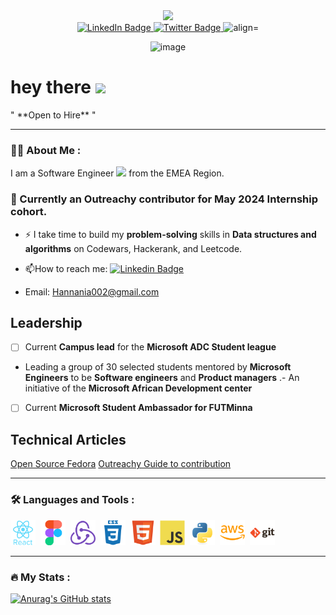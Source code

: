 <div id="header" align="center">
  <img src="https://media.giphy.com/media/M9gbBd9nbDrOTu1Mqx/giphy.gif" width="100"/>
</div>


<div id=" badges" align=" center" >
  <a href="https://www.linkedin.com/in/shedrack-sunday">
    <img src="https://img.shields.io/badge/LinkedIn-blue?style=for-the-badge&logo=linkedin&logoColor=white" alt="LinkedIn Badge"/>
  </a>
 


  <a href="https://twitter.com/DeleSundayS">
    <img src="https://img.shields.io/badge/Twitter-blue?style=for-the-badge&logo=twitter&logoColor=white" alt="Twitter Badge"/>
  </a>
<img src="https://komarev.com/ghpvc/?username=Shedrack-Sunday&style=flat-square&color=gray" alt=" align=" center" />

![image](https://github.com/Shedrack-Sunday/Shedrack-Sunday/assets/50990925/7d86bcdb-7e1f-424b-a3a1-a98f23c0d765)


</div>



<h1>
  hey there
  <img src="https://media.giphy.com/media/hvRJCLFzcasrR4ia7z/giphy.gif" width="30px"/>
</h1>
" **Open to Hire** "

---

### :man_technologist: About Me :
I am a Software Engineer <img src="https://media.giphy.com/media/WUlplcMpOCEmTGBtBW/giphy.gif" width="30"> from the EMEA Region.

### 📖 Currently an Outreachy contributor for May 2024 Internship cohort.

- :zap: I take time to build my **problem-solving** skills in **Data structures and algorithms** on Codewars, Hackerank, and Leetcode.

- :mailbox:How to reach me: [![Linkedin Badge](https://img.shields.io/badge/-Shedrack-blue?style=flat&logo=Linkedin&logoColor=white)]()

- Email: Hannania002@gmail.com 

## Leadership 
- [ ] Current **Campus lead** for the **Microsoft ADC Student league** 
- Leading a group of 30 selected students mentored by **Microsoft Engineers** to be **Software engineers** and **Product managers** .- An initiative of the **Microsoft African Development center**
- [ ] Current **Microsoft Student Ambassador for FUTMinna**
## Technical Articles
[Open Source Fedora](https://shedracksunday.hashnode.dev/delving-into-open-source-my-fedora-journey)
[Outreachy Guide to contribution ](https://shedracksunday.hashnode.dev/a-guide-for-new-applicants-to-outreachy?source=more_articles_bottom_blogs)

---

### :hammer_and_wrench: Languages and Tools :

<div>
  <img src="https://github.com/devicons/devicon/blob/master/icons/react/react-original-wordmark.svg" title=" React" alt=" React" width="40" height="40"/>&nbsp;
  <img src="https://github.com/devicons/devicon/blob/master/icons/figma/figma-original.svg" title="figma" alt="figma" width="40" height="40"/>&nbsp;
  <img src="https://github.com/devicons/devicon/blob/master/icons/redux/redux-original.svg" title="Redux" alt="Redux " width="40" height="40"/>&nbsp;
  <img src="https://github.com/devicons/devicon/blob/master/icons/css3/css3-plain-wordmark.svg"  title=" CSS3" alt=" CSS" width="40" height="40"/>&nbsp;
  <img src="https://github.com/devicons/devicon/blob/master/icons/html5/html5-original.svg" title=" HTML5" alt=" HTML" width="40" height="40"/>&nbsp;
  <img src="https://github.com/devicons/devicon/blob/master/icons/javascript/javascript-original.svg" title=" JavaScript" alt="JavaScript" width="40" height="40"/>&nbsp;
  <img src="https://github.com/devicons/devicon/blob/master/icons/python/python-original.svg" title=" python" alt=" python" width="40" height="40"/>&nbsp;
  <img src="https://github.com/devicons/devicon/blob/master/icons/amazonwebservices/amazonwebservices-plain-wordmark.svg" title="AWS" alt="AWS" width="40" height="40"/>&nbsp;
  <img src="https://github.com/devicons/devicon/blob/master/icons/git/git-original-wordmark.svg" title=" Git" **alt="Git" width="40" height="40"/>

</div>

---

### :fire: My Stats :
[![Anurag's GitHub stats](https://github-readme-stats.vercel.app/api?username=Shedrack-Sunday)](https://github.com/anuraghazra/github-readme-stats)
